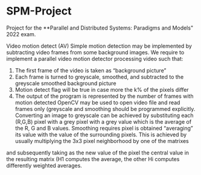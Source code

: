 # SPM-Project

Project for the **Parallel and Distributed Systems: Paradigms and Models" 2022 exam.

Video motion detect (AV)
Simple motion detection may be implemented by subtracting video frames from some background
images. We require to implement a parallel video motion detector processing video such that:
1. The first frame of the video is taken as “background picture”
2. Each frame is turned to greyscale, smoothed, and subtracted to the greyscale smoothed
background picture
3. Motion detect flag will be true in case more the k% of the pixels differ
4. The output of the program is represented by the number of frames with motion detected
OpenCV may be used to open video file and read frames only (greyscale and smoothing should be
programmed explicitly. Converting an image to greyscale can be achieved by substituting each (R,G,B)
pixel with a grey pixel with a grey value which is the average of the R, G and B values. Smoothing requires
pixel is obtained “averaging” its value with the value of the surrounding pixels. This is achieved by usually
multiplying the 3x3 pixel neighborhood by one of the matrixes

and subsequently taking as the new value of the pixel the central value in the resulting matrix (H1
computes the average, the other Hi computes differently weighted averages.
